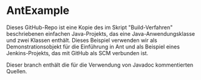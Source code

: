# AntExample

Dieses GitHub-Repo ist eine Kopie des im Skript "Build-Verfahren" beschriebenen einfachen Java-Projekts, das eine Java-Anwendungsklasse und zwei Klassen enthält. Dieses Beispiel verwenden wir als Demonstrationsobjekt für die Einführung in Ant und als Beispiel eines Jenkins-Projekts, das mit GitHub als SCM verbunden ist.

Dieser branch enthält die für die Verwendung von Javadoc kommentierten Quellen.
